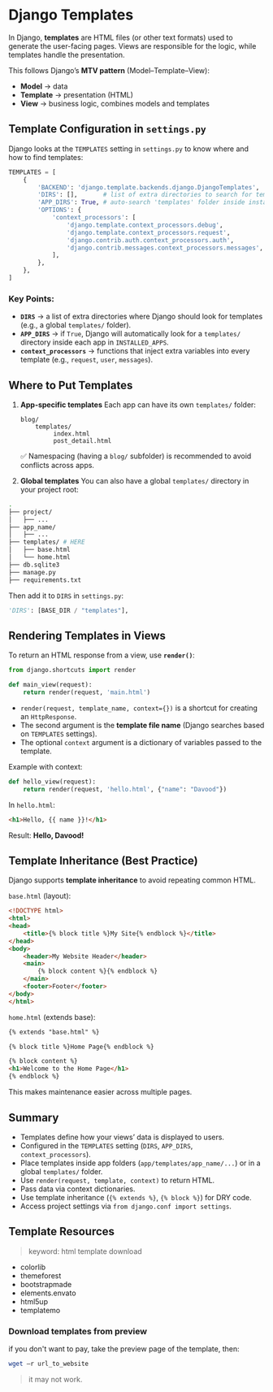 # Django Templates

In Django, **templates** are HTML files (or other text formats) used to generate the user-facing pages.
Views are responsible for the logic, while templates handle the presentation.

This follows Django’s **MTV pattern** (Model–Template–View):

* **Model** → data
* **Template** → presentation (HTML)
* **View** → business logic, combines models and templates


## Template Configuration in `settings.py`

Django looks at the `TEMPLATES` setting in `settings.py` to know where and how to find templates:

```python
TEMPLATES = [
    {
        'BACKEND': 'django.template.backends.django.DjangoTemplates',
        'DIRS': [],       # list of extra directories to search for templates
        'APP_DIRS': True, # auto-search 'templates' folder inside installed apps
        'OPTIONS': {
            'context_processors': [
                'django.template.context_processors.debug',
                'django.template.context_processors.request',
                'django.contrib.auth.context_processors.auth',
                'django.contrib.messages.context_processors.messages',
            ],
        },
    },
]
```

### Key Points:

* **`DIRS`** → a list of extra directories where Django should look for templates (e.g., a global `templates/` folder).
* **`APP_DIRS`** → if `True`, Django will automatically look for a `templates/` directory inside each app in `INSTALLED_APPS`.
* **`context_processors`** → functions that inject extra variables into every template (e.g., `request`, `user`, `messages`).


## Where to Put Templates

1. **App-specific templates**
   Each app can have its own `templates/` folder:

   ```
   blog/
       templates/
            index.html
            post_detail.html
   ```

   ✅ Namespacing (having a `blog/` subfolder) is recommended to avoid conflicts across apps.

2. **Global templates**
   You can also have a global `templates/` directory in your project root:

```sh
.
├── project/
│   ├── ...
├── app_name/
│   ├── ...
├── templates/ # HERE
│   ├── base.html
│   └── home.html
├── db.sqlite3
├── manage.py
├── requirements.txt
```

   Then add it to `DIRS` in `settings.py`:

   ```python
   'DIRS': [BASE_DIR / "templates"],
   ```


## Rendering Templates in Views

To return an HTML response from a view, use **`render()`**:

```python
from django.shortcuts import render

def main_view(request):
    return render(request, 'main.html')
```

* `render(request, template_name, context={})` is a shortcut for creating an `HttpResponse`.
* The second argument is the **template file name** (Django searches based on `TEMPLATES` settings).
* The optional `context` argument is a dictionary of variables passed to the template.

Example with context:

```python
def hello_view(request):
    return render(request, 'hello.html', {"name": "Davood"})
```

In `hello.html`:

```html
<h1>Hello, {{ name }}!</h1>
```

Result: **Hello, Davood!**


## Template Inheritance (Best Practice)

Django supports **template inheritance** to avoid repeating common HTML.

`base.html` (layout):

```html
<!DOCTYPE html>
<html>
<head>
    <title>{% block title %}My Site{% endblock %}</title>
</head>
<body>
    <header>My Website Header</header>
    <main>
        {% block content %}{% endblock %}
    </main>
    <footer>Footer</footer>
</body>
</html>
```

`home.html` (extends base):

```html
{% extends "base.html" %}

{% block title %}Home Page{% endblock %}

{% block content %}
<h1>Welcome to the Home Page</h1>
{% endblock %}
```

This makes maintenance easier across multiple pages.

## Summary

* Templates define how your views’ data is displayed to users.
* Configured in the `TEMPLATES` setting (`DIRS`, `APP_DIRS`, `context_processors`).
* Place templates inside app folders (`app/templates/app_name/...`) or in a global `templates/` folder.
* Use `render(request, template, context)` to return HTML.
* Pass data via context dictionaries.
* Use template inheritance (`{% extends %}`, `{% block %}`) for DRY code.
* Access project settings via `from django.conf import settings`.

## Template Resources

>keyword: html template download

- colorlib
- themeforest
- bootstrapmade
- elements.envato
- html5up
- templatemo

### Download templates from preview
if you don't want to pay, take the preview page of the template, then:
```sh
wget –r url_to_website
```
>it may not work.